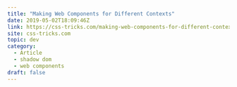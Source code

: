 ```yaml
---
title: "Making Web Components for Different Contexts"
date: 2019-05-02T18:09:46Z
link: https://css-tricks.com/making-web-components-for-different-contexts/
site: css-tricks.com
topic: dev
category:
  - Article
  - shadow dom
  - web components
draft: false
---
```

